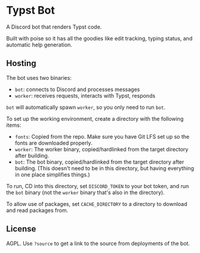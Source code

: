 # Typst Bot

A Discord bot that renders Typst code.

Built with poise so it has all the goodies like edit tracking, typing status, and automatic help generation.

## Hosting

The bot uses two binaries:

- `bot`: connects to Discord and processes messages
- `worker`: receives requests, interacts with Typst, responds

`bot` will automatically spawn `worker`, so you only need to run `bot`.

To set up the working environment, create a directory with the following items:

- `fonts`: Copied from the repo. Make sure you have Git LFS set up so the fonts are downloaded properly.
- `worker`: The worker binary, copied/hardlinked from the target directory after building.
- `bot`: The bot binary, copied/hardlinked from the target directory after building. (This doesn't need to be in this directory, but having everything in one place simplifies things.)

To run, CD into this directory, set `DISCORD_TOKEN` to your bot token, and run the `bot` binary (not the `worker` binary that's also in the directory).

To allow use of packages, set `CACHE_DIRECTORY` to a directory to download and read packages from.

## License

AGPL. Use `?source` to get a link to the source from deployments of the bot.
